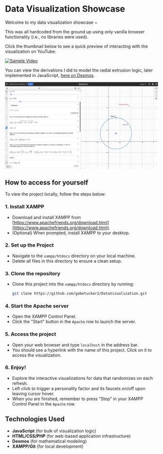 ﻿# Data Visualization Showcase

Welcome to my data visualization showcase ~

This was all hardcoded from the ground up using only vanilla browser functionality (i.e., no libraries were used).

Click the thumbnail below to see a quick preview of interacting with the visualization on YouTube:

[![Sample Video](https://img.youtube.com/vi/xWzYo05ajMA/maxresdefault.jpg)](https://www.youtube.com/watch?v=xWzYo05ajMA)

You can view the derivations I did to model the radial extrusion logic, later implemented in JavaScript, [here on Desmos](https://www.desmos.com/calculator/qxulnwzrwc).

<img src="Images/modelingSnapshot.png" width="800" />

## How to access for yourself

To view the project locally, follow the steps below:

### 1. **Install XAMPP**
   - Download and install XAMPP from [https://www.apachefriends.org/download.html](https://www.apachefriends.org/download.html).
   - (Optional) When prompted, install XAMPP to your desktop.

### 2. **Set up the Project**
   - Navigate to the `xampp/htdocs` directory on your local machine.
   - Delete all files in this directory to ensure a clean setup.

### 3. **Clone the repository**
   - Clone this project into the `xampp/htdocs` directory by running:
     ```bash
     git clone https://github.com/gabetucker2/DataVisualization.git
     ```

### 4. **Start the Apache server**
   - Open the XAMPP Control Panel.
   - Click the "Start" button in the `Apache` row to launch the server.

### 5. **Access the project**
   - Open your web browser and type `localhost` in the address bar.
   - You should see a hyperlink with the name of this project. Click on it to access the visualization.

### 6. **Enjoy!**
   - Explore the interactive visualizations for data that randomizes on each refresh.
   - Left click to trigger a personality factor and its faucets on/off upon leaving cursor hover.
   - When you are finished, remember to press "Stop" in your XAMPP Control Panel in the `Apache` row.

## Technologies Used

- **JavaScript** (for bulk of visualization logic)
- **HTML/CSS/PHP** (for web-based application infrastructure)
- **Desmos** (for mathematical modeling)
- **XAMPP/Git** (for local development)
